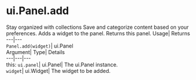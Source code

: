  
#  ui.Panel.add
Stay organized with collections  Save and categorize content based on your preferences. 
Adds a widget to the panel. 
Returns this panel.
Usage| Returns  
---|---  
`Panel.add(widget)`| ui.Panel  
Argument| Type| Details  
---|---|---  
this: `ui.panel`| ui.Panel| The ui.Panel instance.  
`widget`| ui.Widget| The widget to be added.  
